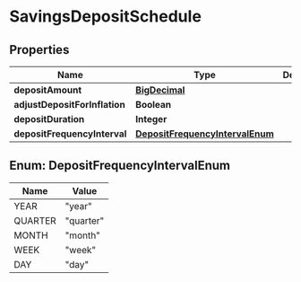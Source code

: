 
# SavingsDepositSchedule

## Properties
Name | Type | Description | Notes
------------ | ------------- | ------------- | -------------
**depositAmount** | [**BigDecimal**](BigDecimal.md) |  |  [optional]
**adjustDepositForInflation** | **Boolean** |  |  [optional]
**depositDuration** | **Integer** |  |  [optional]
**depositFrequencyInterval** | [**DepositFrequencyIntervalEnum**](#DepositFrequencyIntervalEnum) |  |  [optional]


<a name="DepositFrequencyIntervalEnum"></a>
## Enum: DepositFrequencyIntervalEnum
Name | Value
---- | -----
YEAR | &quot;year&quot;
QUARTER | &quot;quarter&quot;
MONTH | &quot;month&quot;
WEEK | &quot;week&quot;
DAY | &quot;day&quot;



